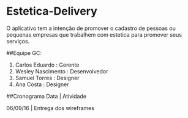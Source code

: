 # Estetica-Delivery
O aplicativo tem a intenção de promover o cadastro de pessoas ou pequenas empresas que trabalhem com estetica
para promover seus serviços.

##Equipe GC:
1. Carlos Eduardo : Gerente
2. Wesley Nascimento : Desenvolvedor
3. Samuel Torres : Designer
4. Ana Costa : Designer

##Cronograma
Data | Atividade

06/09/16 | Entrega dos wireframes

